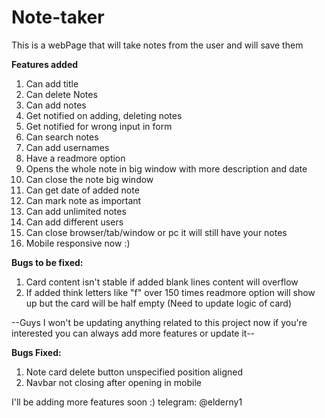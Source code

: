 # Note-taker
This is a webPage that will take notes from the user and will save them

**Features added**
1. Can add title
2. Can delete Notes
3. Can add notes
4. Get notified on adding, deleting notes
5. Get notified for wrong input in form
6. Can search notes
7. Can add usernames
8. Have a readmore option
9. Opens the whole note in big window with more description and date
10. Can close the note big window
11. Can get date of added note
12. Can mark note as important
13. Can add unlimited notes
14. Can add different users
15. Can close browser/tab/window or pc it will still have your notes
16. Mobile responsive now :)


**Bugs to be fixed:**
1. Card content isn't stable if added blank lines content will overflow
2. If added think letters like "f" over 150 times readmore option will show up but the card will be half empty (Need to update logic of card)

--Guys I won't be updating anything related to this project now if you're interested you can always add more features or update it--

**Bugs Fixed:**
1. Note card delete button unspecified position aligned
2. Navbar not closing after opening in mobile

I'll be adding more features soon :)
telegram: @elderny1
